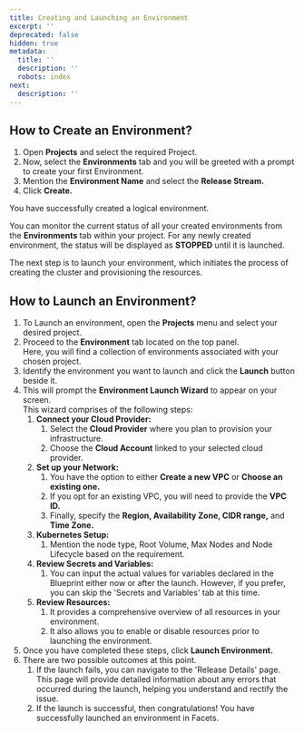```yaml
---
title: Creating and Launching an Environment
excerpt: ''
deprecated: false
hidden: true
metadata:
  title: ''
  description: ''
  robots: index
next:
  description: ''
---
```

## How to Create an Environment?

1. Open **Projects** and select the required Project.
2. Now, select the **Environments** tab and you will be greeted with a prompt to create your first Environment.
3. Mention the **Environment Name** and select the **Release Stream.**
4. Click **Create.**

You have successfully created a logical environment.

You can monitor the current status of all your created environments from the **Environments** tab within your project. For any newly created environment, the status will be displayed as **STOPPED** until it is launched.

The next step is to launch your environment, which initiates the process of creating the cluster and provisioning the resources.

## How to Launch an Environment?

1. To Launch an environment, open the **Projects** menu and select your desired project. 
2. Proceed to the **Environment** tab located on the top panel.\
   Here, you will find a collection of environments associated with your chosen project.
3. Identify the environment you want to launch and click the **Launch** button beside it.
4. This will prompt the **Environment Launch Wizard** to appear on your screen.\
   This wizard comprises of the following steps:
   1. **Connect your Cloud Provider:**
      1. Select the **Cloud Provider** where you plan to provision your infrastructure. 
      2. Choose the **Cloud Account** linked to your selected cloud provider.
   2. **Set up your Network:**
      1. You have the option to either **Create a new VPC** or **Choose an existing one.**
      2. If you opt for an existing VPC, you will need to provide the **VPC ID.**
      3. Finally, specify the **Region, Availability Zone, CIDR range,** and **Time Zone.**
   3. **Kubernetes Setup:**
      1. Mention the node type, Root Volume, Max Nodes and Node Lifecycle based on the requirement.
   4. **Review Secrets and Variables:**
      1. You can input the actual values for variables declared in the Blueprint either now or after the launch. However, if you prefer, you can skip the 'Secrets and Variables' tab at this time.
   5. **Review Resources:**
      1. It provides a comprehensive overview of all resources in your environment. 
      2. It also allows you to enable or disable resources prior to launching the environment.
5. Once you have completed these steps, click **Launch Environment.**
6. There are two possible outcomes at this point.
   1. If the launch fails, you can navigate to the 'Release Details' page. This page will provide detailed information about any errors that occurred during the launch, helping you understand and rectify the issue.
   2. If the launch is successful, then congratulations! You have successfully launched an environment in Facets.
